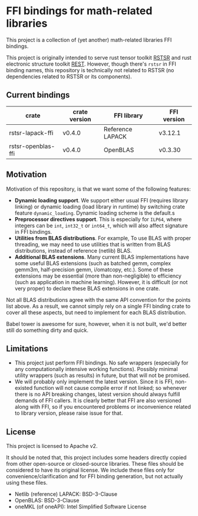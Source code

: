 # FFI bindings for math-related libraries

This project is a collection of (yet another) math-related libraries FFI bindings.

This project is originally intended to serve rust tensor toolkit [RSTSR](https://github.com/RESTGroup/rstsr) and rust electronic structure toolkit [REST](https://gitee.com/RESTGroup/rest). However, though there's `rstsr` in FFI binding names, this repository is technically not related to RSTSR (no dependencies related to RSTSR or its components).

## Current bindings

| crate | crate version | FFI library | FFI version |
|--|--|--|--|
| rstsr-lapack-ffi | v0.4.0 | Reference LAPACK | v3.12.1 |
| rstsr-openblas-ffi | v0.4.0 | OpenBLAS | v0.3.30 |

## Motivation

Motivation of this repository, is that we want some of the following features:

- **Dynamic loading support**. We support either usual FFI (requires library linking) or dynamic loading (load library in runtime) by switching crate feature `dynamic_loading`. Dynamic loading scheme is the default.s
- **Preprocessor directives support**. This is especially for `ILP64`, where integers can be `int`, `int32_t` or `int64_t`, which will also affect signature in FFI bindings.
- **Utilities from BLAS distributions**. For example, To use BLAS with proper threading, we may need to use utilities that is written from BLAS distributions, instead of reference (netlib) BLAS.
- **Additional BLAS extensions**. Many current BLAS implementations have some useful BLAS extensions (such as batched gemm, complex gemm3m, half-precision gemm, i/omatcopy, etc.). Some of these extensions may be essential (more than non-negligible) to efficiency (such as application in machine learning). However, it is difficult (or not very proper) to declare these BLAS extensions in one crate.

Not all BLAS distributions agree with the same API convention for the points list above. As a result, we cannot simply rely on a single FFI binding crate to cover all these aspects, but need to implement for each BLAS distribution.

Babel tower is awesome for sure, however, when it is not built, we'd better still do something dirty and quick.

## Limitations

- This project just perform FFI bindings. No safe wrappers (especially for any computationally intensive working functions). Possibly minimal utility wrappers (such as results) in future, but that will not be promised.
- We will probably only implement the latest version. Since it is FFI, non-existed function will not cause compile error if not linked; so whenever there is no API breaking changes, latest version should always fulfill demands of FFI callers. It is clearly better that FFI are also versioned along with FFI, so if you encountered problems or inconvenience related to library version, please raise issue for that.

## License

This project is licensed to Apache v2.

It should be noted that, this project includes some headers directly copied from other open-source or closed-source libraries. These files should be considered to have its original license. We include these files only for convenience/clarification and for FFI binding generation, but not actually using these files.
- Netlib (reference) LAPACK: BSD-3-Clause
- OpenBLAS: BSD-3-Clause
- oneMKL (of oneAPI): Intel Simplified Software License
